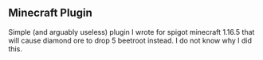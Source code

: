 ## Minecraft Plugin
Simple (and arguably useless) plugin I wrote for spigot minecraft 1.16.5 that will cause diamond ore to drop 5 beetroot instead. I do not know why I did this.

